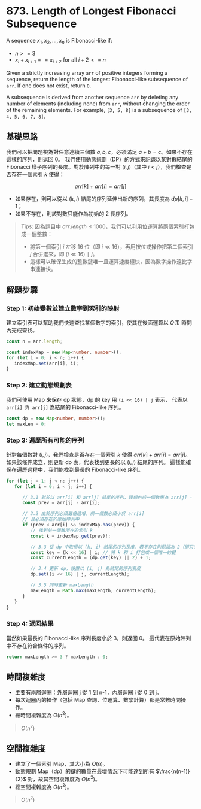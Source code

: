 # 873. Length of Longest Fibonacci Subsequence

A sequence $x_1, x_2, ..., x_n$ is Fibonacci-like if:

- $n >= 3$
- $x_i + x_{i+1} == x_{i+2}$ for all $i + 2 <= n$

Given a strictly increasing array `arr` of positive integers forming a sequence, 
return the length of the longest Fibonacci-like subsequence of `arr`. 
If one does not exist, return `0`.

A subsequence is derived from another sequence `arr` by 
deleting any number of elements (including none) from `arr`, 
without changing the order of the remaining elements. 
For example, `[3, 5, 8]` is a subsequence of `[3, 4, 5, 6, 7, 8]`.

## 基礎思路

我們可以把問題視為對任意連續三個數 $a,b,c$，必須滿足 $a+b=c$。如果不存在這樣的序列，則返回 0。
我們使用動態規劃（DP）的方式來記錄以某對數結尾的 Fibonacci 樣子序列的長度。對於陣列中的每一對 $(i,j)$（其中 $i<j$），我們檢查是否存在一個索引 $k$ 使得：

$$
arr[k] + arr[i] = arr[j]
$$

- 如果存在，則可以從以 $(k,i)$ 結尾的序列延伸出新的序列，其長度為 $dp[k,i]+1$；
- 如果不存在，則該對數只能作為初始的 2 長序列。

> Tips:
> 因為題目中 $arr.length≤1000$，我們可以利用位運算將兩個索引打包成一個整數：
> - 將第一個索引 $i$ 左移 16 位（即 $i≪16$），再用按位或操作把第二個索引 $j$ 合併進來，即 $(i≪16)∣j$。
> - 這樣可以確保生成的整數鍵唯一且運算速度極快，因為數字操作遠比字串連接快。

## 解題步驟

### Step 1: 初始變數並建立數字到索引的映射

建立索引表可以幫助我們快速查找某個數字的索引，使其在後面運算以 $O(1)$ 時間內完成查找。

```typescript
const n = arr.length;

const indexMap = new Map<number, number>();
for (let i = 0; i < n; i++) {
   indexMap.set(arr[i], i);
}
```

### Step 2: 建立動態規劃表

我們可使用 Map 來保存 dp 狀態，dp 的 key 用 `(i << 16) | j` 表示，
代表以 `arr[i] 與 arr[j]` 為結尾的 Fibonacci-like 序列。

```typescript
const dp = new Map<number, number>();
let maxLen = 0;
```

### Step 3: 遍歷所有可能的序列

針對每個數對 $(i,j)$，我們檢查是否存在一個索引 $k$ 使得 $arr[k] + arr[i] = arr[j]$。
如果該條件成立，則更新 dp 表，代表找到更長的以 $(i,j)$ 結尾的序列。
這樣能確保在遍歷過程中，我們能找到最長的 Fibonacci-like 序列。

```typescript
for (let j = 1; j < n; j++) {
   for (let i = 0; i < j; i++) {

      // 3.1 對於以 arr[i] 和 arr[j] 結尾的序列，理想的前一個數應為 arr[j] - arr[i]
      const prev = arr[j] - arr[i];

      // 3.2 由於序列必須嚴格遞增，前一個數必須小於 arr[i]
      // 且必須存在於原始陣列中
      if (prev < arr[i] && indexMap.has(prev)) {
         // 找到前一個數所在的索引 k
         const k = indexMap.get(prev)!;

         // 3.3 從 dp 中取得以 (k, i) 結尾的序列長度，若不存在則默認為 2（即只有 k 與 i 兩個數）
         const key = (k << 16) | i; // 將 k 和 i 打包成一個唯一的鍵
         const currentLength = (dp.get(key) || 2) + 1;

         // 3.4 更新 dp，設置以 (i, j) 為結尾的序列長度
         dp.set((i << 16) | j, currentLength);

         // 3.5 同時更新 maxLength
         maxLength = Math.max(maxLength, currentLength);
      }
   }
}
```

### Step 4: 返回結果

當然如果最長的 Fibonacci-like 序列長度小於 3，則返回 0。
這代表在原始陣列中不存在符合條件的序列。

```typescript
return maxLength >= 3 ? maxLength : 0;
```

## 時間複雜度

- 主要有兩層迴圈：外層迴圈 j 從 1 到 n-1，內層迴圈 i 從 0 到 j。
- 每次迴圈內的操作（包括 Map 查詢、位運算、數學計算）都是常數時間操作。
- 總時間複雜度為 $O(n^2)$。

> $O(n^2)$

## 空間複雜度

- 建立了一個索引 Map，其大小為 $O(n)$。
- 動態規劃 Map（dp）的鍵的數量在最壞情況下可能達到所有 $\frac{n(n-1)}{2}$ 對，故其空間複雜度為 $O(n^2)$。
- 總空間複雜度為 $O(n^2)$。

> $O(n^2)$

